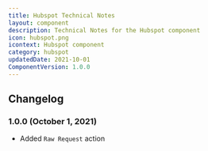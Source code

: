 ```yaml
---
title: Hubspot Technical Notes
layout: component
description: Technical Notes for the Hubspot component
icon: hubspot.png
icontext: Hubspot component
category: hubspot
updatedDate: 2021-10-01
ComponentVersion: 1.0.0
---
```


## Changelog

### 1.0.0 (October 1, 2021)

* Added `Raw Request` action
